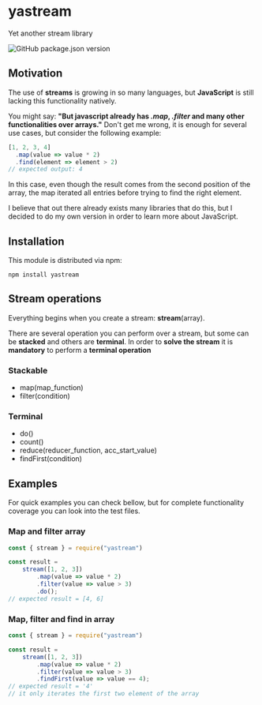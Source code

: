 # yastream
Yet another stream library

![GitHub package.json version](https://img.shields.io/github/package-json/v/wabmalia/yastream?style=flat-square)

## Motivation
The use of **streams** is growing in so many languages, but **JavaScript** is still lacking this functionality natively.

You might say: **"But javascript already has *.map*, *.filter* and many other functionalities over arrays."**
Don't get me wrong, it is enough for several use cases, but consider the following example:
```javascript
[1, 2, 3, 4]
  .map(value => value * 2)
  .find(element => element > 2)
// expected output: 4
```
In this case, even though the result comes from the second position of the array, the map iterated all entries before trying to find the right element.

I believe that out there already exists many libraries that do this, but I decided to do my own version in order to learn more about JavaScript.

## Installation
This module is distributed via npm:
```
npm install yastream
```

## Stream operations

Everything begins when you create a stream: **stream**(array).

There are several operation you can perform over a stream, but some can be **stacked** and others are **terminal**.
In order to **solve the stream** it is **mandatory** to perform a **terminal operation**

### Stackable
* map(map_function)
* filter(condition)

### Terminal
* do()
* count()
* reduce(reducer_function, acc_start_value)
* findFirst(condition)

## Examples
For quick examples you can check bellow, but for complete functionality coverage you can look into the test files.

### Map and filter array
```javascript
const { stream } = require("yastream")

const result =
    stream([1, 2, 3])
        .map(value => value * 2)
        .filter(value => value > 3)
        .do();
// expected result = [4, 6]
```

### Map, filter and find in array
```javascript
const { stream } = require("yastream")

const result =
    stream([1, 2, 3])
        .map(value => value * 2)
        .filter(value => value > 3)
        .findFirst(value => value == 4);
// expected result = '4'
// it only iterates the first two element of the array
```
